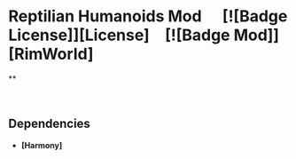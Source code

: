 # Reptilian Humanoids Mod    [![Badge License]][License]   [![Badge Mod]][RimWorld]

**

<br>

## Dependencies

- **[Harmony]**

<br>
